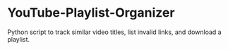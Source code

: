 # YouTube-Playlist-Organizer
Python script to track similar video titles, list invalid links, and download a playlist.
